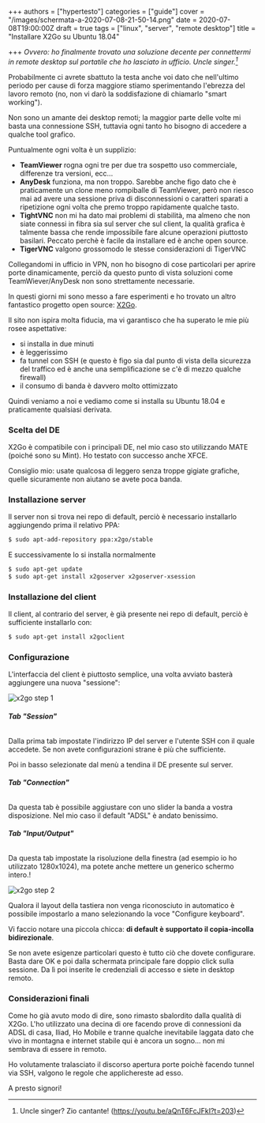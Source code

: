 +++
authors = ["hypertesto"]
categories = ["guide"]
cover = "/images/schermata-a-2020-07-08-21-50-14.png"
date = 2020-07-08T19:00:00Z
draft = true
tags = ["linux", "server", "remote desktop"]
title = "Installare X2Go su Ubuntu 18.04"

+++
_Ovvero: ho finalmente trovato una soluzione decente per connettermi in remote desktop sul portatile che ho lasciato in ufficio. Uncle singer.[^0]_

Probabilmente ci avrete sbattuto la testa anche voi dato che nell'ultimo periodo per cause di forza maggiore stiamo sperimentando l'ebrezza del lavoro remoto (no, non vi darò la soddisfazione di chiamarlo "smart working").

Non sono un amante dei desktop remoti; la maggior parte delle volte mi basta una connessione SSH, tuttavia ogni tanto ho bisogno di accedere a qualche tool grafico. 

Puntualmente ogni volta è un supplizio:

* **TeamViewer** rogna ogni tre per due tra sospetto uso commerciale, differenze tra versioni, ecc...
* **AnyDesk** funziona, ma non troppo. Sarebbe anche figo dato che è praticamente un clone meno rompiballe di TeamViewer, però non riesco mai ad avere una sessione priva di disconnessioni o caratteri sparati a ripetizione ogni volta che premo troppo rapidamente qualche tasto.
* **TightVNC** non mi ha dato mai problemi di stabilità, ma almeno che non siate connessi in fibra sia sul server che sul client, la qualità grafica è talmente bassa che rende impossibile fare alcune operazioni piuttosto basilari. Peccato perchè è facile da installare ed è anche open source.
* **TigerVNC** valgono grossomodo le stesse considerazioni di TigerVNC

Collegandomi in ufficio in VPN, non ho bisogno di cose particolari per aprire porte dinamicamente, perciò da questo punto di vista soluzioni come TeamWiever/AnyDesk non sono strettamente necessarie. 

In questi giorni  mi sono messo a fare esperimenti e ho trovato un altro fantastico progetto open source: [X2Go](https://wiki.x2go.org/doku.php "X2Go").

Il sito non ispira molta fiducia, ma vi garantisco che ha superato le mie più rosee aspettative:

* si installa in due minuti
* è leggerissimo
* fa tunnel con SSH (e questo è figo sia dal punto di vista della sicurezza del traffico ed è anche una semplificazione se c'è di mezzo qualche firewall)
* il consumo di banda è davvero molto ottimizzato

Quindi veniamo a noi e vediamo come si installa su Ubuntu 18.04 e praticamente qualsiasi derivata.

### Scelta del DE

X2Go è compatibile con i principali DE, nel mio caso sto utilizzando MATE (poiché sono su Mint). Ho testato con successo anche XFCE.

Consiglio mio: usate qualcosa di leggero senza troppe gigiate grafiche, quelle sicuramente non aiutano se avete poca banda.

### Installazione server

Il server non si trova nei repo di default, perciò è necessario installarlo aggiungendo prima il relativo PPA:

```bash
$ sudo apt-add-repository ppa:x2go/stable
```

E successivamente lo si installa normalmente

```bash
$ sudo apt-get update
$ sudo apt-get install x2goserver x2goserver-xsession
```

### Installazione del client

Il client, al contrario del server, è già presente nei repo di default, perciò è sufficiente installarlo con:

```bash
$ sudo apt-get install x2goclient
```

### Configurazione

L'interfaccia del client è piuttosto semplice, una volta avviato basterà aggiungere una nuova "sessione":

![x2go step 1](/images/x2go_1.png)

###### **Tab "Session"**

Dalla prima tab impostate l'indirizzo IP del server e l'utente SSH con il quale accedete. Se non avete configurazioni strane è più che sufficiente.

Poi in basso selezionate dal menù a tendina il DE presente sul server.

###### **Tab "Connection"**

Da questa tab è possibile aggiustare con uno slider la banda a vostra disposizione. Nel mio caso il default "ADSL" è andato benissimo.

###### **Tab "Input/Output"**

Da questa tab impostate la risoluzione della finestra (ad esempio io ho utilizzato 1280x1024), ma potete anche mettere un generico schermo intero.!

![x2go step 2](/images/x2go_2.png)

Qualora il layout della tastiera non venga riconosciuto in automatico è possibile impostarlo a mano selezionando la voce "Configure keyboard".

Vi faccio notare una piccola chicca: **di default è supportato il copia-incolla bidirezionale**.

Se non avete esigenze particolari questo è tutto ciò che dovete configurare. Basta dare OK e poi dalla schermata principale fare doppio click sulla sessione. Da lì poi inserite le credenziali di accesso e siete in desktop remoto.

### Considerazioni finali

Come ho già avuto modo di dire, sono rimasto sbalordito dalla qualità di X2Go. L'ho utilizzato una decina di ore facendo prove di connessioni da ADSL di casa, Iliad, Ho Mobile e tranne qualche inevitabile laggata dato che vivo in montagna e internet stabile qui è ancora un sogno... non mi sembrava di essere in remoto.

Ho volutamente tralasciato il discorso apertura porte poichè facendo tunnel via SSH, valgono le regole che applichereste ad esso.

A presto signori!

[^0]: Uncle singer? Zio cantante! (https://youtu.be/aQnT6FcJFkI?t=203)
